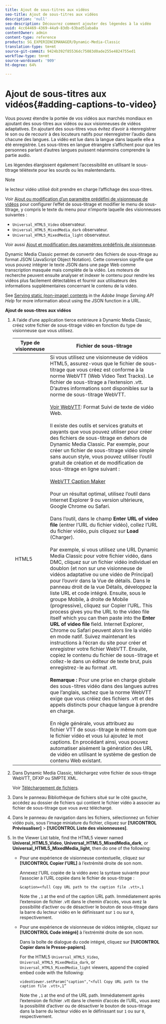 ```yaml
---
title: Ajout de sous-titres aux vidéos
seo-title: Ajout de sous-titres aux vidéos
description: 'null'
seo-description: Découvrez comment ajouter des légendes à la vidéo
uuid: 4cc64469-4369-44a9-83db-63bad51aba8a
contentOwner: admin
content-type: reference
products: SG_EXPERIENCEMANAGER/Dynamic-Media-Classic
translation-type: tm+mt
source-git-commit: 9424b392f85536dc75083d0ade255e4824755ed1
workflow-type: tm+mt
source-wordcount: '909'
ht-degree: 64%

---
```



# Ajout de sous-titres aux vidéos{#adding-captions-to-video}

Vous pouvez étendre la portée de vos vidéos aux marchés mondiaux en ajoutant des sous-titres aux vidéos ou aux visionneuses de vidéos adaptatives. En ajoutant des sous-titres vous évitez d’avoir à réenregistrer le son ou de recourir à des locuteurs natifs pour réenregistrer l’audio dans chacune des langues. La vidéo est lue dans la langue dans laquelle elle a été enregistrée. Les sous-titres en langue étrangère s’affichent pour que les personnes parlant d’autres langues puissent néanmoins comprendre la partie audio.

Les légendes élargissent également l’accessibilité en utilisant le sous-titrage télétexte pour les sourds ou les malentendants.

>[!NOTE]
>
>le lecteur vidéo utilisé doit prendre en charge l’affichage des sous-titres.

Voir [Ajout ou modification d’un paramètre prédéfini de visionneuse de vidéos](previewing-videos-video-viewer.md#adding_or_editing_a_video_viewer_preset) pour configurer l’effet de sous-titrage et modifier le menu de sous-titrage, y compris le texte du menu pour n’importe laquelle des visionneuses suivantes :

* `Universal_HTML5_Video` observateur.
* `Universal_HTML5_MixedMedia_dark` observateur.
* `Universal_HTML5_MixedMedia_light` observateur.

Voir aussi [Ajout et modification des paramètres prédéfinis de visionneuse](application-setup.md#adding_and_editing_viewer_presets).

Dynamic Media Classic permet de convertir des fichiers de sous-titrage au format JSON (JavaScript Object Notation). Cette conversion signifie que vous pouvez intégrer le texte JSON dans une page Web comme transcription masquée mais complète de la vidéo. Les moteurs de recherche peuvent ensuite analyser et indexer le contenu pour rendre les vidéos plus facilement détectables et fournir aux utilisateurs des informations supplémentaires concernant le contenu de la vidéo.

See [Serving static (non-image) contents](https://docs.adobe.com/content/help/en/dynamic-media-developer-resources/image-serving-api/image-serving-api/c-serving-static-nonimage-contents.html) in the *Adobe Image Serving API Help* for more information about using the JSON function in a URL.

**Ajout de sous-titres aux vidéos**

1. A l’aide d’une application tierce extérieure à Dynamic Media Classic, créez votre fichier de sous-titrage vidéo en fonction du type de visionneuse que vous utilisez.

   | Type de visionneuse | Fichier de sous-titrage |
   |--- |--- |
   | HTML5 | Si vous utilisez une visionneuse de vidéos HTML5, assurez-vous que le fichier de sous-titrage que vous créez est conforme à la norme WebVTT (Web Video Text Tracks). Le fichier de sous-titrage a l’extension .vtt. D’autres informations sont disponibles sur la norme de sous-titrage WebVTT.<br><br>[Voir WebVTT](https://dev.w3.org/html5/webvtt/): Format Suivi de texte de vidéo Web. <br><br>Il existe des outils et services gratuits et payants que vous pouvez utiliser pour créer des fichiers de sous-titrage en dehors de Dynamic Media Classic. Par exemple, pour créer un fichier de sous-titrage vidéo simple sans aucun style, vous pouvez utiliser l’outil gratuit de création et de modification de sous-titrage en ligne suivant : <br><br>[WebVTT Caption Maker](https://testdrive-archive.azurewebsites.net/Graphics/CaptionMaker/Default.html) <br><br>Pour un résultat optimal, utilisez l’outil dans Internet Explorer 9 ou version ultérieure, Google Chrome ou Safari. <br><br>Dans l’outil, dans le champ <b>Enter URL of video file</b> (entrer l’URL du fichier vidéo), collez l’URL du fichier vidéo, puis cliquez sur <b>Load</b> (Charger). <br><br>Par exemple, si vous utilisez une URL Dynamic Media Classic pour votre fichier vidéo, dans DMC, cliquez sur un fichier vidéo individuel en doublon (et non sur une visionneuse de vidéos adaptative ou une vidéo de Principal) pour l’ouvrir dans la Vue de détails. Dans le panneau droit de la vue Détails, développez la liste URL et code intégré. Ensuite, sous le groupe Mobile, à droite de Mobile (progressive), cliquez sur Copier l’URL. This process gives you the URL to the video file itself which you can then paste into the <b>Enter URL of video file</b> field. Internet Explorer, Chrome ou Safari peuvent alors lire la vidéo en mode natif. Suivez maintenant les instructions à l’écran du site pour créer et enregistrer votre fichier WebVTT. Ensuite, copiez le contenu du fichier de sous-titrage et collez-le dans un éditeur de texte brut, puis enregistrez-le au format .vtt. <br><br><b>Remarque :</b> Pour une prise en charge globale des sous-titres vidéo dans des langues autres que l’anglais, sachez que la norme WebVTT exige que vous créiez des fichiers .vtt et des appels distincts pour chaque langue à prendre en charge. <br><br>En règle générale, vous attribuez au fichier VTT de sous-titrage le même nom que le fichier vidéo et vous lui ajoutez le mot captions. En procédant ainsi, vous pouvez automatiser aisément la génération des URL de vidéo en utilisant le système de gestion de contenu Web existant. |

1. Dans Dynamic Media Classic, téléchargez votre fichier de sous-titrage WebVTT, DFXP ou SMPTE XML.

   Voir [Téléchargement de fichiers](uploading-files.md#uploading_files).

1. Dans le panneau Bibliothèque de fichiers situé sur le côté gauche, accédez au dossier de fichiers qui contient le fichier vidéo à associer au fichier de sous-titrage que vous avez téléchargé.
1. Dans le panneau de navigation dans les fichiers, sélectionnez un fichier vidéo puis, sous l’image miniature du fichier, cliquez sur **[!UICONTROL Prévisualiser]** > **[!UICONTROL Liste des visionneuses]**.
1. In the Viewer List table, find the HTML5 viewer named **Univeral_HTML5_Video**, **Universal_HTML5_MixedMedia_dark**, or **Universal_HTML5_MixedMedia_light**, then do one of the following:

   * Pour une expérience de visionneuse contextuelle, cliquez sur **[!UICONTROL Copier l’URL]** à l’extrémité droite de son nom.

      Annexez l’URL copiée de la vidéo avec la syntaxe suivante pour l’associer à l’URL copiée dans le fichier de sous-titrage :

      `&caption=<full Copy URL path to the caption file .vtt>,1`

      Note the `,1` at the end of the caption URL path. Immédiatement après l’extension de fichier .vtt dans le chemin d’accès, vous avez la possibilité d’activer ou de désactiver le bouton de sous-titrage dans la barre du lecteur vidéo en le définissant sur `1` ou sur `0`, respectivement.

   * Pour une expérience de visionneuse de vidéos intégrée, cliquez sur **[!UICONTROL Code intégré]** à l’extrémité droite de son nom.

      Dans la boîte de dialogue du code intégré, cliquez sur **[!UICONTROL Copier dans le Presse-papiers]**.

      For the HTML5 `Universal_HTML5_Video`, `Universal_HTML5_MixedMedia_dark`, or `Universal_HTML5_MixedMedia_light` viewers, append the copied embed code with the following:

      `videoViewer.setParam("caption","<full Copy URL path to the caption file .vtt>,1”`

      Note the `,1` at the end of the URL path. Immédiatement après l’extension de fichier .vtt dans le chemin d’accès de l’URL, vous avez la possibilité d’activer ou de désactiver le bouton de sous-titrage dans la barre du lecteur vidéo en le définissant sur `1` ou sur `0`, respectivement.

